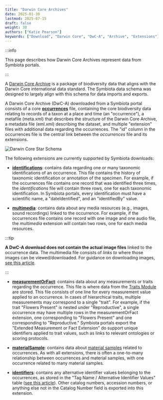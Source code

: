 ```yaml
---
title: "Darwin Core Archives"
date: 2025-01-30
lastmod: 2025-07-15
draft: false
weight: 30
authors: ["Katie Pearson"]
keywords: ["Download", "Darwin Core", "DwC-A", "Archive", "Extensions"]
---
```


:::info

This page describes how Darwin Core Archives represent data from Symbiota portals.

:::

A [Darwin Core Archive](https://ipt.gbif.org/manual/en/ipt/latest/dwca-guide) is a package of biodiversity data that aligns with the Darwin Core international data standard. The Symbiota data schema was designed to largely align with this schema for data imports and exports.

A Darwin Core Archive (DwC-A) downloaded from a Symbiota portal consists of a core [**occurrences**](https://rs.gbif.org/core/dwc_occurrence_2024-02-23.xml) file, containing the core biodiversity data relating to records of a taxon at a place and time (an "occurrence"), a metafile (meta.xml) that describes the structure of the Darwin Core Archive, a metadata file (eml.xml) describing the dataset, and multiple "extension" files with additional data regarding the occurrences. The "id" column in the occurrences file is the central link between the _occurrences_ file and its extensions.

![Darwin Core Star Schema](/img/dwca.jpg)

The following extensions are currently supported by Symbiota downloads:

* [**identifications**](https://rs.gbif.org/extension/identification_history_2024-02-19.xml): contains data regarding one or many taxonomic identifications of an occurrence. This file contains the history of taxonomic identification or annotation  of the specimen. For example, if the occurrences file contains one record that was identified three times, the _identifications_ file will contain three rows, one for each taxonomic identification. In Symbiota portals, every identification must have a scientific name, a "dateIdentified", and an "identifiedBy" value.

* [**multimedia**](https://rs.gbif.org/extension/ac/audiovisual_2024_11_07.xml): contains data about any media resources (e.g., images, sound recordings) linked to the occurrence. For example, if the occurrences file contains one record with one image and one audio file, the _multimedia_ extension will contain two rows, one for each media resources.

:::tip

**A DwC-A download does not contain the actual image files** linked to the occurrence data. The multimedia file consists of _links to_ where those images can be viewed/downloaded. For guidance on downloading images, [see this article](/User_Guide/Downloading/download_images).

:::

* [**measurementOrFact**](https://rs.gbif.org/extension/obis/extended_measurement_or_fact_2023-08-28.xml): contains data about any measurements or traits regarding the occurrence. This file is where data from the [Traits Module](/Editor_Guide/Traits/) are stored. This file consists of one line for every measurement value applied to an occurrence. In cases of hierarchical traits, multiple measurements may correspond to a single "trait". For example, if the trait "Flowers Present" is nested under "Reproductive", a single occurrence may have multiple rows in the measurementOrFact extension, one corresponding to "Flowers Present" and one corresponding to "Reproductive." Symbiota portals export the "Extended Measurement or Fact Extension" do support unique identifiers applied to trait values, such as links to relevant ontologies or scoring protocols.

* [**materialSample**](https://rs.gbif.org/extension/ggbn/materialsample.xml): contains data about [material samples](/Editor_Guide/Editing_Searching_Records/material_samples/) related to occurrences. As with all extensions, there is often a one-to-many relationship between occurrences and material samples, with one occurrence related to many material samples.

* [**identifiers**](https://rs.gbif.org/extension/gbif/1.0/identifier.xml): contains any alternative identifier values belonging to the occurrences, as stored in the "Tag Name / Alternative Identifier Values" table ([see this article](/Editor_Guide/Editing_Searching_Records/catalog_numbers)). Other catalog numbers, accession numbers, or anything else not in the Catalog Number field is exported into this extension.

